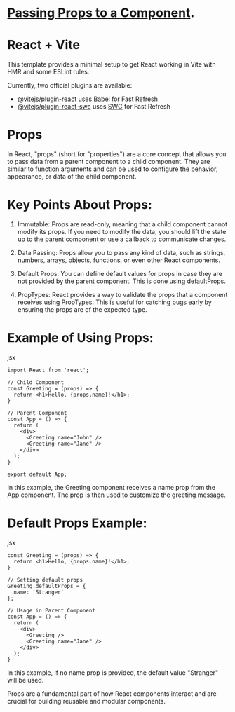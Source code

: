 # [Passing Props to a Component](https://react.dev/learn/passing-props-to-a-component).


# React + Vite

This template provides a minimal setup to get React working in Vite with HMR and some ESLint rules.

Currently, two official plugins are available:

- [@vitejs/plugin-react](https://github.com/vitejs/vite-plugin-react/blob/main/packages/plugin-react/README.md) uses [Babel](https://babeljs.io/) for Fast Refresh
- [@vitejs/plugin-react-swc](https://github.com/vitejs/vite-plugin-react-swc) uses [SWC](https://swc.rs/) for Fast Refresh

# Props
In React, "props" (short for "properties") are a core concept that allows you to pass data from a parent component to a child component. They are similar to function arguments and can be used to configure the behavior, appearance, or data of the child component.

# Key Points About Props:
1. Immutable: Props are read-only, meaning that a child component cannot modify its props. If you need to modify the data, you should lift the state up to the parent component or use a callback to communicate changes.

2. Data Passing: Props allow you to pass any kind of data, such as strings, numbers, arrays, objects, functions, or even other React components.

3. Default Props: You can define default values for props in case they are not provided by the parent component. This is done using defaultProps.

4. PropTypes: React provides a way to validate the props that a component receives using PropTypes. This is useful for catching bugs early by ensuring the props are of the expected type.

# Example of Using Props:
jsx
```
import React from 'react';

// Child Component
const Greeting = (props) => {
  return <h1>Hello, {props.name}!</h1>;
}

// Parent Component
const App = () => {
  return (
    <div>
      <Greeting name="John" />
      <Greeting name="Jane" />
    </div>
  );
}

export default App;

```
In this example, the Greeting component receives a name prop from the App component. The prop is then used to customize the greeting message.

# Default Props Example:
jsx
```
const Greeting = (props) => {
  return <h1>Hello, {props.name}!</h1>;
}

// Setting default props
Greeting.defaultProps = {
  name: 'Stranger'
};

// Usage in Parent Component
const App = () => {
  return (
    <div>
      <Greeting />
      <Greeting name="Jane" />
    </div>
  );
}
```
In this example, if no name prop is provided, the default value "Stranger" will be used.

Props are a fundamental part of how React components interact and are crucial for building reusable and modular components.
